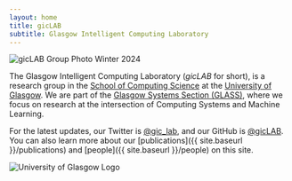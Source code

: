 ```yaml
---
layout: home
title: gicLAB
subtitle: Glasgow Intelligent Computing Laboratory 
---
```


<img src="../assets/img/gicLAB_group_photo_winter_2024.jpeg"  alt="gicLAB Group Photo Winter 2024" class="center">


The Glasgow Intelligent Computing Laboratory (_gicLAB_ for short), is a research group in the [School of Computing Science](https://www.gla.ac.uk/schools/computing/) at the [University of Glasgow](https://www.gla.ac.uk/).
We are part of the [Glasgow Systems Section (GLASS)](https://www.gla.ac.uk/schools/computing/research/researchsections/systems-section/#overview), where we focus on research at the intersection of Computing Systems and Machine Learning.

For the latest updates, our Twitter is [@gic_lab](https://www.twitter.com/gic_lab), and our GitHub is [@gicLAB]([https://github.com/gicLAB/).
You can also learn more about our [publications]({{ site.baseurl }}/publications) and [people]({{ site.baseurl }}/people) on this site.

<img src="../assets/img/glasgow_logo.png"  alt="University of Glasgow Logo" class="center">

